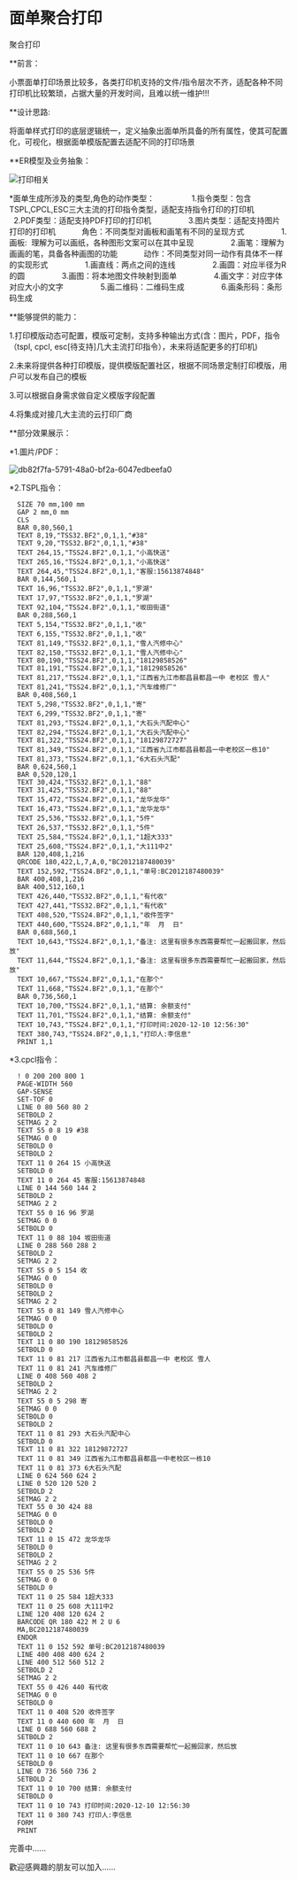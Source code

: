 # 面单聚合打印
聚合打印

**前言：

  小票面单打印场景比较多，各类打印机支持的文件/指令层次不齐，适配各种不同打印机比较繁琐，占据大量的开发时间，且难以统一维护!!!

**设计思路:

  将面单样式打印的底层逻辑统一，定义抽象出面单所具备的所有属性，使其可配置化，可视化，根据面单模版配置去适配不同的打印场景

**ER模型及业务抽象：

  ![打印相关](https://user-images.githubusercontent.com/35826080/132942077-9ec6129f-8066-4be7-88fc-2bb2a0b23182.png)
  
  *面单生成所涉及的类型,角色的动作类型：
                1.指令类型：包含TSPL,CPCL,ESC三大主流的打印指令类型，适配支持指令打印的打印机
                2.PDF类型：适配支持PDF打印的打印机
                3.图片类型：适配支持图片打印的打印机
           角色：不同类型对画板和画笔有不同的呈现方式
                1.画板:  理解为可以画纸，各种图形文案可以在其中呈现
                2.画笔：理解为画画的笔，具备各种画图的功能
           动作：不同类型对同一动作有具体不一样的实现形式
                1.画直线：两点之间的连线
                2.画圆：对应半径为R的圆
                3.画图：将本地图文件映射到面单
                4.画文字：对应字体对应大小的文字
                5.画二维码：二维码生成
                6.画条形码：条形码生成

**能够提供的能力：

  1.打印模版动态可配置，模版可定制，支持多种输出方式(含：图片，PDF，指令（tspl, cpcl, esc[待支持]几大主流打印指令），未来将适配更多的打印机)
  
  2.未来将提供各种打印模版，提供模版配置社区，根据不同场景定制打印模版，用户可以发布自己的模板
  
  3.可以根据自身需求做自定义模版字段配置
  
  4.将集成对接几大主流的云打印厂商
  
**部分效果展示：

*1.圖片/PDF：

![db82f7fa-5791-48a0-bf2a-6047edbeefa0](https://user-images.githubusercontent.com/35826080/131413117-b7d73c87-efe3-42be-bd5a-dc0d0788ca94.png)

*2.TSPL指令：

      SIZE 70 mm,100 mm
      GAP 2 mm,0 mm
      CLS
      BAR 0,80,560,1
      TEXT 8,19,"TSS32.BF2",0,1,1,"#38"
      TEXT 9,20,"TSS32.BF2",0,1,1,"#38"
      TEXT 264,15,"TSS24.BF2",0,1,1,"小高快送"
      TEXT 265,16,"TSS24.BF2",0,1,1,"小高快送"
      TEXT 264,45,"TSS24.BF2",0,1,1,"客服:15613874848"
      BAR 0,144,560,1
      TEXT 16,96,"TSS32.BF2",0,1,1,"罗湖"
      TEXT 17,97,"TSS32.BF2",0,1,1,"罗湖"
      TEXT 92,104,"TSS24.BF2",0,1,1,"坂田街道"
      BAR 0,288,560,1
      TEXT 5,154,"TSS32.BF2",0,1,1,"收"
      TEXT 6,155,"TSS32.BF2",0,1,1,"收"
      TEXT 81,149,"TSS32.BF2",0,1,1,"雪人汽修中心"
      TEXT 82,150,"TSS32.BF2",0,1,1,"雪人汽修中心"
      TEXT 80,190,"TSS24.BF2",0,1,1,"18129858526"
      TEXT 81,191,"TSS24.BF2",0,1,1,"18129858526"
      TEXT 81,217,"TSS24.BF2",0,1,1,"江西省九江市都昌县都昌一中 老校区 雪人"
      TEXT 81,241,"TSS24.BF2",0,1,1,"汽车维修厂"
      BAR 0,408,560,1
      TEXT 5,298,"TSS32.BF2",0,1,1,"寄"
      TEXT 6,299,"TSS32.BF2",0,1,1,"寄"
      TEXT 81,293,"TSS24.BF2",0,1,1,"大石头汽配中心"
      TEXT 82,294,"TSS24.BF2",0,1,1,"大石头汽配中心"
      TEXT 81,322,"TSS24.BF2",0,1,1,"18129872727"
      TEXT 81,349,"TSS24.BF2",0,1,1,"江西省九江市都昌县都昌一中老校区一栋10"
      TEXT 81,373,"TSS24.BF2",0,1,1,"6大石头汽配"
      BAR 0,624,560,1
      BAR 0,520,120,1
      TEXT 30,424,"TSS32.BF2",0,1,1,"88"
      TEXT 31,425,"TSS32.BF2",0,1,1,"88"
      TEXT 15,472,"TSS24.BF2",0,1,1,"龙华龙华"
      TEXT 16,473,"TSS24.BF2",0,1,1,"龙华龙华"
      TEXT 25,536,"TSS32.BF2",0,1,1,"5件"
      TEXT 26,537,"TSS32.BF2",0,1,1,"5件"
      TEXT 25,584,"TSS24.BF2",0,1,1,"1超大333"
      TEXT 25,608,"TSS24.BF2",0,1,1,"大111中2"
      BAR 120,408,1,216
      QRCODE 180,422,L,7,A,0,"BC2012187480039"
      TEXT 152,592,"TSS24.BF2",0,1,1,"单号:BC2012187480039"
      BAR 400,408,1,216
      BAR 400,512,160,1
      TEXT 426,440,"TSS32.BF2",0,1,1,"有代收"
      TEXT 427,441,"TSS32.BF2",0,1,1,"有代收"
      TEXT 408,520,"TSS24.BF2",0,1,1,"收件签字"
      TEXT 440,600,"TSS24.BF2",0,1,1,"年  月  日"
      BAR 0,688,560,1
      TEXT 10,643,"TSS24.BF2",0,1,1,"备注: 这里有很多东西需要帮忙一起搬回家，然后放"
      TEXT 11,644,"TSS24.BF2",0,1,1,"备注: 这里有很多东西需要帮忙一起搬回家，然后放"
      TEXT 10,667,"TSS24.BF2",0,1,1,"在那个"
      TEXT 11,668,"TSS24.BF2",0,1,1,"在那个"
      BAR 0,736,560,1
      TEXT 10,700,"TSS24.BF2",0,1,1,"结算: 余额支付"
      TEXT 11,701,"TSS24.BF2",0,1,1,"结算: 余额支付"
      TEXT 10,743,"TSS24.BF2",0,1,1,"打印时间:2020-12-10 12:56:30"
      TEXT 380,743,"TSS24.BF2",0,1,1,"打印人:李信息"
      PRINT 1,1

*3.cpcl指令：

      ! 0 200 200 800 1
      PAGE-WIDTH 560
      GAP-SENSE
      SET-TOF 0
      LINE 0 80 560 80 2
      SETBOLD 2
      SETMAG 2 2
      TEXT 55 0 8 19 #38
      SETMAG 0 0
      SETBOLD 0
      SETBOLD 2
      TEXT 11 0 264 15 小高快送
      SETBOLD 0
      TEXT 11 0 264 45 客服:15613874848
      LINE 0 144 560 144 2
      SETBOLD 2
      SETMAG 2 2
      TEXT 55 0 16 96 罗湖
      SETMAG 0 0
      SETBOLD 0
      TEXT 11 0 88 104 坂田街道
      LINE 0 288 560 288 2
      SETBOLD 2
      SETMAG 2 2
      TEXT 55 0 5 154 收
      SETMAG 0 0
      SETBOLD 0
      SETBOLD 2
      SETMAG 2 2
      TEXT 55 0 81 149 雪人汽修中心
      SETMAG 0 0
      SETBOLD 0
      SETBOLD 2
      TEXT 11 0 80 190 18129858526
      SETBOLD 0
      TEXT 11 0 81 217 江西省九江市都昌县都昌一中 老校区 雪人
      TEXT 11 0 81 241 汽车维修厂
      LINE 0 408 560 408 2
      SETBOLD 2
      SETMAG 2 2
      TEXT 55 0 5 298 寄
      SETMAG 0 0
      SETBOLD 0
      SETBOLD 2
      TEXT 11 0 81 293 大石头汽配中心
      SETBOLD 0
      TEXT 11 0 81 322 18129872727
      TEXT 11 0 81 349 江西省九江市都昌县都昌一中老校区一栋10
      TEXT 11 0 81 373 6大石头汽配
      LINE 0 624 560 624 2
      LINE 0 520 120 520 2
      SETBOLD 2
      SETMAG 2 2
      TEXT 55 0 30 424 88
      SETMAG 0 0
      SETBOLD 0
      SETBOLD 2
      TEXT 11 0 15 472 龙华龙华
      SETBOLD 0
      SETBOLD 2
      SETMAG 2 2
      TEXT 55 0 25 536 5件
      SETMAG 0 0
      SETBOLD 0
      TEXT 11 0 25 584 1超大333
      TEXT 11 0 25 608 大111中2
      LINE 120 408 120 624 2
      BARCODE QR 180 422 M 2 U 6
      MA,BC2012187480039
      ENDQR
      TEXT 11 0 152 592 单号:BC2012187480039
      LINE 400 408 400 624 2
      LINE 400 512 560 512 2
      SETBOLD 2
      SETMAG 2 2
      TEXT 55 0 426 440 有代收
      SETMAG 0 0
      SETBOLD 0
      TEXT 11 0 408 520 收件签字
      TEXT 11 0 440 600 年  月  日
      LINE 0 688 560 688 2
      SETBOLD 2
      TEXT 11 0 10 643 备注: 这里有很多东西需要帮忙一起搬回家，然后放
      TEXT 11 0 10 667 在那个
      SETBOLD 0
      LINE 0 736 560 736 2
      SETBOLD 2
      TEXT 11 0 10 700 结算: 余额支付
      SETBOLD 0
      TEXT 11 0 10 743 打印时间:2020-12-10 12:56:30
      TEXT 11 0 380 743 打印人:李信息
      FORM
      PRINT



完善中......

歡迎感興趣的朋友可以加入......
